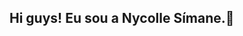 ## Hi guys! Eu sou a Nycolle Símane.👋

<!--
**nyckie07/nyckie07** is a ✨ _special_ ✨ repository because its `README.md` (this file) appears on your GitHub profile.

Here are some ideas to get you started:

- 🔭 Sou desenvolvedora em frond-end
- 🌱 Estudando Java
- 👯 Email de contato: simanenicole@gmail.com
